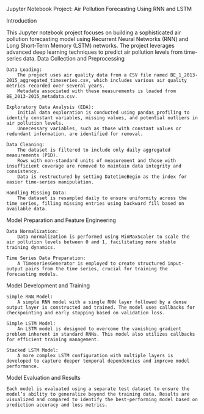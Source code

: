 Jupyter Notebook Project: Air Pollution Forecasting Using RNN and LSTM

Introduction

This Jupyter notebook project focuses on building a sophisticated air pollution forecasting model using Recurrent Neural Networks (RNN) and Long Short-Term Memory (LSTM) networks. The project leverages advanced deep learning techniques to predict air pollution levels from time-series data.
Data Collection and Preprocessing

    Data Loading:
        The project uses air quality data from a CSV file named BE_1_2013-2015_aggregated_timeseries.csv, which includes various air quality metrics recorded over several years.
        Metadata associated with these measurements is loaded from BE_2013-2015_metadata.csv.

    Exploratory Data Analysis (EDA):
        Initial data exploration is conducted using pandas_profiling to identify constant variables, missing values, and potential outliers in air pollution levels.
        Unnecessary variables, such as those with constant values or redundant information, are identified for removal.

    Data Cleaning:
        The dataset is filtered to include only daily aggregated measurements (P1D).
        Rows with non-standard units of measurement and those with insufficient coverage are removed to maintain data integrity and consistency.
        Data is restructured by setting DatetimeBegin as the index for easier time-series manipulation.

    Handling Missing Data:
        The dataset is resampled daily to ensure uniformity across the time series, filling missing entries using backward fill based on available data.

Model Preparation and Feature Engineering

    Data Normalization:
        Data normalization is performed using MinMaxScaler to scale the air pollution levels between 0 and 1, facilitating more stable training dynamics.

    Time Series Data Preparation:
        A TimeseriesGenerator is employed to create structured input-output pairs from the time series, crucial for training the forecasting models.

Model Development and Training

    Simple RNN Model:
        A simple RNN model with a single RNN layer followed by a dense output layer is constructed and trained. The model uses callbacks for checkpointing and early stopping based on validation loss.

    Simple LSTM Model:
        An LSTM model is designed to overcome the vanishing gradient problem inherent in standard RNNs. This model also utilizes callbacks for efficient training management.

    Stacked LSTM Model:
        A more complex LSTM configuration with multiple layers is developed to capture deeper temporal dependencies and improve model performance.

Model Evaluation and Results

    Each model is evaluated using a separate test dataset to ensure the model’s ability to generalize beyond the training data. Results are visualized and compared to identify the best-performing model based on prediction accuracy and loss metrics.
    
